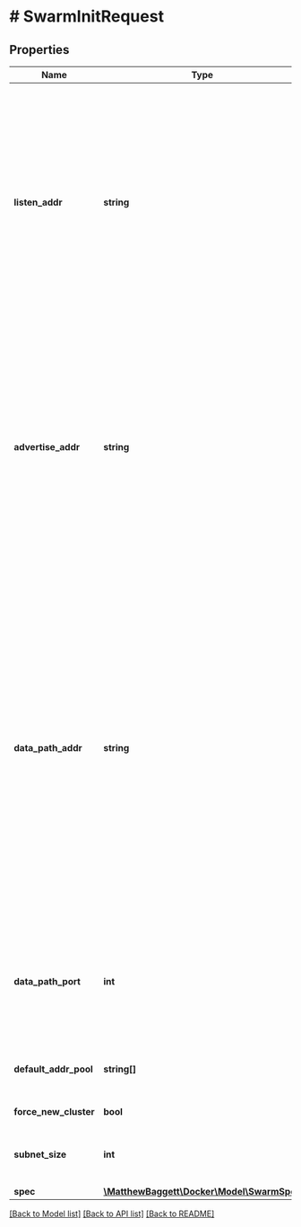 # # SwarmInitRequest

## Properties

Name | Type | Description | Notes
------------ | ------------- | ------------- | -------------
**listen_addr** | **string** | Listen address used for inter-manager communication, as well as determining the networking interface used for the VXLAN Tunnel Endpoint (VTEP). This can either be an address/port combination in the form &#x60;192.168.1.1:4567&#x60;, or an interface followed by a port number, like &#x60;eth0:4567&#x60;. If the port number is omitted, the default swarm listening port is used. | [optional]
**advertise_addr** | **string** | Externally reachable address advertised to other nodes. This can either be an address/port combination in the form &#x60;192.168.1.1:4567&#x60;, or an interface followed by a port number, like &#x60;eth0:4567&#x60;. If the port number is omitted, the port number from the listen address is used. If &#x60;AdvertiseAddr&#x60; is not specified, it will be automatically detected when possible. | [optional]
**data_path_addr** | **string** | Address or interface to use for data path traffic (format: &#x60;&lt;ip|interface&gt;&#x60;), for example,  &#x60;192.168.1.1&#x60;, or an interface, like &#x60;eth0&#x60;. If &#x60;DataPathAddr&#x60; is unspecified, the same address as &#x60;AdvertiseAddr&#x60; is used.  The &#x60;DataPathAddr&#x60; specifies the address that global scope network drivers will publish towards other  nodes in order to reach the containers running on this node. Using this parameter it is possible to separate the container data traffic from the management traffic of the cluster. | [optional]
**data_path_port** | **int** | DataPathPort specifies the data path port number for data traffic. Acceptable port range is 1024 to 49151. if no port is set or is set to 0, default port 4789 will be used. | [optional]
**default_addr_pool** | **string[]** | Default Address Pool specifies default subnet pools for global scope networks. | [optional]
**force_new_cluster** | **bool** | Force creation of a new swarm. | [optional]
**subnet_size** | **int** | SubnetSize specifies the subnet size of the networks created from the default subnet pool. | [optional]
**spec** | [**\MatthewBaggett\Docker\Model\SwarmSpec**](SwarmSpec.md) |  | [optional]

[[Back to Model list]](../../README.md#models) [[Back to API list]](../../README.md#endpoints) [[Back to README]](../../README.md)
